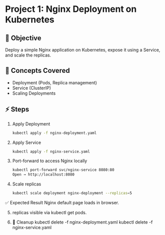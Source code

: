 # Project 1: Nginx Deployment on Kubernetes

## 🎯 Objective
Deploy a simple Nginx application on Kubernetes, expose it using a Service, and scale the replicas.

## 📝 Concepts Covered
- Deployment (Pods, Replica management)
- Service (ClusterIP)
- Scaling Deployments

## ⚡ Steps
1. Apply Deployment
   ```bash
   kubectl apply -f nginx-deployment.yaml

2. Apply Service
   ```bash
   kubectl apply -f nginx-service.yaml

3. Port-forward to access Nginx locally
   ```bash
   kubectl port-forward svc/nginx-service 8080:80
   Open → http://localhost:8080

4. Scale replicas
   ```bash
   kubectl scale deployment nginx-deployment --replicas=5

✅ Expected Result
Nginx default page loads in browser.

5. replicas visible via kubectl get pods.

6. 🧹 Cleanup
   kubectl delete -f nginx-deployment.yaml
   kubectl delete -f nginx-service.yaml
